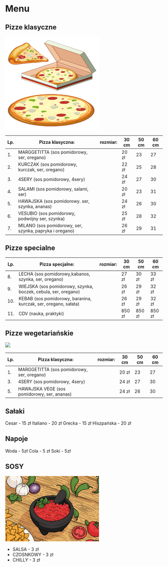# Menu

## Pizze klasyczne

<img src = "img/pizza6.jpg" width = 300>

|Lp. |Pizza klasyczna:                                             |rozmiar: | 30 cm | 50 cm | 60 cm |
|---|--------------------------------------------------------------|---------|-------|-------|-------|
|1. |MARGGETITTA (sos pomidorowy, ser, oregano)|                             |20 zł | 23 | 27 |
|2. |KURCZAK (sos pomidorowy, kurczak, ser, oregano)|                        |22 zł | 25 | 28 |
|3. |4SERY (sos pomidorowy, 4sery)|                                          |24 zł | 27 | 30 |
|4. |SALAMI (sos pomidorowy, salami, ser)|                                   |20 zł | 23 | 31 |
|5. |HAWAJSKA (sos pomidorowy. ser, szynka, ananas)|                         |24 zł | 26 | 30 |
|6. |VESUBIO (sos pomidorowy, podwójny ser, szynka)|                         |25 zł | 28 | 32 |
|7. |MILANO (sos pomidorowy, ser, szynka, papryka i oregano)|                |26 zł | 29 | 31 |

## Pizze specialne

|Lp. |Pizza specjalne:                                                        |rozmiar: | 30 cm | 50 cm | 60 cm |
|---|-------------------------------------------------------------------------|---------|-------|-------|-------|
|8. |LECHA (sos pomidorowy,kabanos, szynka, ser, oregano)|                               | 27 zł | 30 zł | 33 zł |
|9. |WIEJSKA (sos pomidorowy, szynka, boczek, cebula, ser, oregano)|                     | 26 zł | 29 zł | 32 zł |
|10. |KEBAB (sos pomidorowy, baranina, kurczak, ser, oregano, sałata)|                   | 26 zł | 29 zł | 32 zł |
|11. |CDV (nauka, praktyki)|                                                             | 850 zł | 850 zł | 850 zł |

## Pizze wegetariańskie

<img src = "img/pizza7menu.jpg" width = 300>

|Lp. |Pizza klasyczna:                                             |rozmiar: | 30 cm | 50 cm | 60 cm |
|---|--------------------------------------------------------------|---------|-------|-------|-------|
|1. |MARGGETITTA (sos pomidorowy, ser, oregano)|                             |20 zł | 23 | 27 |                        |22 zł | 25 | 28 |
|3. |4SERY (sos pomidorowy, 4sery)|                                          |24 zł | 27 | 30 ||                                   |20 zł | 23 | 31 |
|5. |HAWAJSKA VEGE (sos pomidorowy, ser, ananas)|                         |24 zł | 26 | 30 |

## Sałaki

Cesar - 15 zł
Italiano - 20 zł
Grecka - 15 zł
Hiszpańska - 20 zł

## Napoje

Woda - 5zł
Cola - 5 zł
Soki - 5zł

## SOSY

<img src = "img/molcajete-vector-illustration.png" width = 300>

- SALSA - 3 zł
- CZOSNKOWY - 3 zł
- CHILLY - 3 zł


